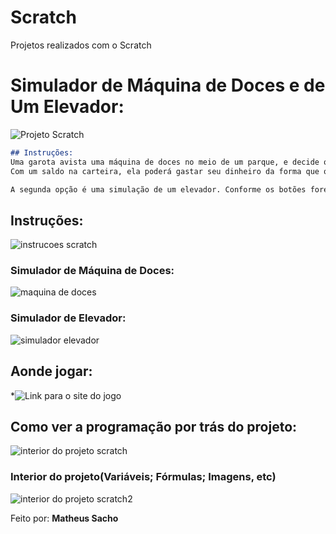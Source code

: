# Scratch
Projetos realizados com o Scratch

# Simulador de Máquina de Doces e de Um Elevador:
![Projeto Scratch](https://github.com/user-attachments/assets/f662e400-f121-43e7-9508-3afc7f2c7316)

```markdown
## Instruções:
Uma garota avista uma máquina de doces no meio de um parque, e decide observar as opções disponíveis.
Com um saldo na carteira, ela poderá gastar seu dinheiro da forma que quiser. A máquina somente aceita os valores: R$1.00, R$2.00 e R$5.00, e pode ou não devolver troco.

A segunda opção é uma simulação de um elevador. Conforme os botões forem pressionados, o elevador se desloca e aponta em um indicador o estado(andar) em que esse estiver. Enquanto o elevador estiver parado ou em movimento, sua porta se mantém fechada. Quando um andar é pressionado e o elevador alcança o andar desejado, ele para e a porta se abre.
```
## Instruções:
![instrucoes scratch](https://github.com/user-attachments/assets/b71cba39-3bcf-4c41-812d-8e254c9dba6d)

### Simulador de Máquina de Doces:
![maquina de doces](https://github.com/user-attachments/assets/41ce9d09-d1f8-46d7-88cc-9b5d8cb2b575)

### Simulador de Elevador:
![simulador elevador](https://github.com/user-attachments/assets/d6022ddc-01fe-4e10-a614-ca61d1ed7496)

## Aonde jogar:
*![Link para o site do jogo](https://scratch.mit.edu/projects/502085849/)

## Como ver a programação por trás do projeto:
![interior do projeto scratch](https://github.com/user-attachments/assets/2ad01c74-eba7-453d-a812-7f7e261deaae)

### Interior do projeto(Variáveis; Fórmulas; Imagens, etc)
![interior do projeto scratch2](https://github.com/user-attachments/assets/5b204eda-e860-48e8-a14c-2ee54fb2b3e4)



Feito por: **Matheus Sacho**
